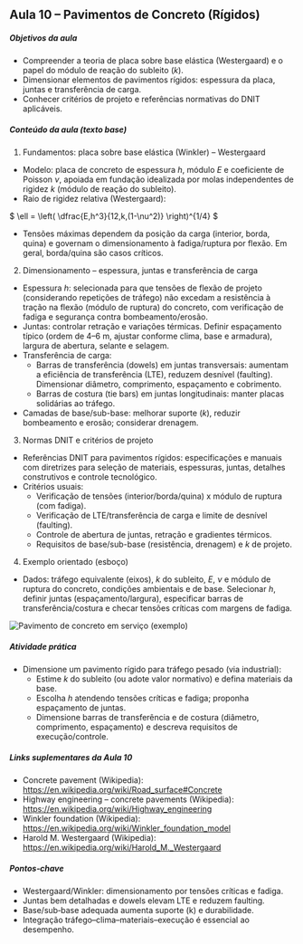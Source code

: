 ## Aula 10 – Pavimentos de Concreto (Rígidos)

##### Objetivos da aula
- Compreender a teoria de placa sobre base elástica (Westergaard) e o papel do módulo de reação do subleito ($k$).
- Dimensionar elementos de pavimentos rígidos: espessura da placa, juntas e transferência de carga.
- Conhecer critérios de projeto e referências normativas do DNIT aplicáveis.

##### Conteúdo da aula (texto base)

1) Fundamentos: placa sobre base elástica (Winkler) – Westergaard
- Modelo: placa de concreto de espessura $h$, módulo $E$ e coeficiente de Poisson $\nu$, apoiada em fundação idealizada por molas independentes de rigidez $k$ (módulo de reação do subleito).
- Raio de rigidez relativa (Westergaard):

$
\ell = \left( \dfrac{E\,h^3}{12\,k\,(1-\nu^2)} \right)^{1/4}
$

- Tensões máximas dependem da posição da carga (interior, borda, quina) e governam o dimensionamento à fadiga/ruptura por flexão. Em geral, borda/quina são casos críticos.

2) Dimensionamento – espessura, juntas e transferência de carga
- Espessura $h$: selecionada para que tensões de flexão de projeto (considerando repetições de tráfego) não excedam a resistência à tração na flexão (módulo de ruptura) do concreto, com verificação de fadiga e segurança contra bombeamento/erosão.
- Juntas: controlar retração e variações térmicas. Definir espaçamento típico (ordem de 4–6 m, ajustar conforme clima, base e armadura), largura de abertura, selante e selagem.
- Transferência de carga:
  - Barras de transferência (dowels) em juntas transversais: aumentam a eficiência de transferência (LTE), reduzem desnível (faulting). Dimensionar diâmetro, comprimento, espaçamento e cobrimento.
  - Barras de costura (tie bars) em juntas longitudinais: manter placas solidárias ao tráfego.
- Camadas de base/sub-base: melhorar suporte ($k$), reduzir bombeamento e erosão; considerar drenagem.

3) Normas DNIT e critérios de projeto
- Referências DNIT para pavimentos rígidos: especificações e manuais com diretrizes para seleção de materiais, espessuras, juntas, detalhes construtivos e controle tecnológico.
- Critérios usuais:
  - Verificação de tensões (interior/borda/quina) x módulo de ruptura (com fadiga).
  - Verificação de LTE/transferência de carga e limite de desnível (faulting).
  - Controle de abertura de juntas, retração e gradientes térmicos.
  - Requisitos de base/sub-base (resistência, drenagem) e $k$ de projeto.

4) Exemplo orientado (esboço)
- Dados: tráfego equivalente (eixos), $k$ do subleito, $E$, $\nu$ e módulo de ruptura do concreto, condições ambientais e de base. Selecionar $h$, definir juntas (espaçamento/largura), especificar barras de transferência/costura e checar tensões críticas com margens de fadiga.

![Pavimento de concreto em serviço (exemplo)](https://upload.wikimedia.org/wikipedia/commons/d/d4/2014-08-29_15_31_39_View_southeast_along_Stuyvesant_Avenue_in_Ewing%2C_New_Jersey%2C_with_concrete_pavement_likely_dating_to_the_1950s.JPG)

##### Atividade prática
- Dimensione um pavimento rígido para tráfego pesado (via industrial):
  - Estime $k$ do subleito (ou adote valor normativo) e defina materiais da base.
  - Escolha $h$ atendendo tensões críticas e fadiga; proponha espaçamento de juntas.
  - Dimensione barras de transferência e de costura (diâmetro, comprimento, espaçamento) e descreva requisitos de execução/controle.

##### Links suplementares da Aula 10
- Concrete pavement (Wikipedia): https://en.wikipedia.org/wiki/Road_surface#Concrete
- Highway engineering – concrete pavements (Wikipedia): https://en.wikipedia.org/wiki/Highway_engineering
- Winkler foundation (Wikipedia): https://en.wikipedia.org/wiki/Winkler_foundation_model
- Harold M. Westergaard (Wikipedia): https://en.wikipedia.org/wiki/Harold_M._Westergaard

##### Pontos‑chave
- Westergaard/Winkler: dimensionamento por tensões críticas e fadiga.
- Juntas bem detalhadas e dowels elevam LTE e reduzem faulting.
- Base/sub‑base adequada aumenta suporte (k) e durabilidade.
- Integração tráfego–clima–materiais–execução é essencial ao desempenho.
